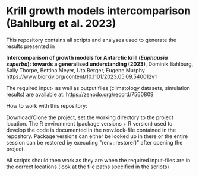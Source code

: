 # Krill growth models intercomparison (Bahlburg et al. 2023)
This repository contains all scripts and analyses used to generate the results presented in

**Intercomparison of growth models for Antarctic krill (*Euphausia superba*): towards a generalised understanding (2023)**,
Dominik Bahlburg, Sally Thorpe, Bettina Meyer, Uta Berger, Eugene Murphy
https://www.biorxiv.org/content/10.1101/2023.05.09.540012v1

The required input- as well as output files (climatology datasets, simulation results) are available at:
https://zenodo.org/record/7560809

How to work with this repository:

Download/Clone the project, set the working directory to the project location.
The R environment (package versions + R version) used to develop the code is documented in the renv.lock-file contained in the repository.
Package versions can either be looked up in there or the entire session can be restored by executing "renv::restore()" after opening the project.

All scripts should then work as they are when the required input-files are in the correct locations (look at the file paths specified in the scripts)
